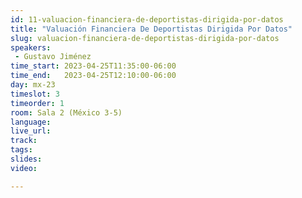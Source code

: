 ```yaml
---
id: 11-valuacion-financiera-de-deportistas-dirigida-por-datos
title: "Valuación Financiera De Deportistas Dirigida Por Datos"
slug: valuacion-financiera-de-deportistas-dirigida-por-datos
speakers:
 - Gustavo Jiménez
time_start: 2023-04-25T11:35:00-06:00
time_end:   2023-04-25T12:10:00-06:00
day: mx-23
timeslot: 3
timeorder: 1
room: Sala 2 (México 3-5)
language: 
live_url: 
track: 
tags:
slides: 
video: 

---
```



